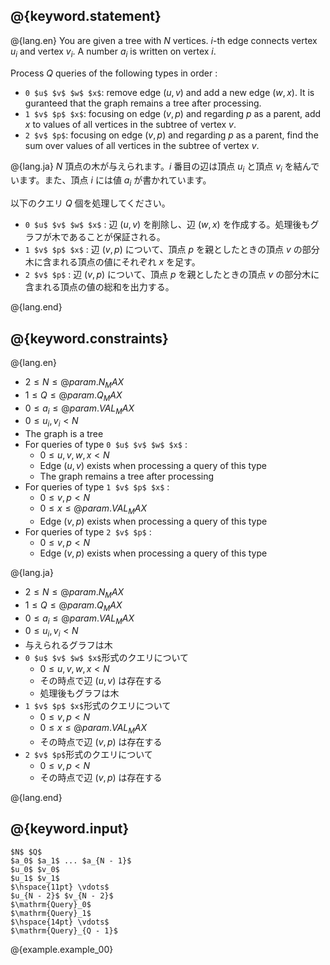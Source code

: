## @{keyword.statement}
@{lang.en}
You are given a tree with $N$ vertices. $i$-th edge connects vertex $u_i$ and vertex $v_i$. A number $a_i$ is written on vertex $i$.

Process $Q$ queries of the following types in order :

 - `0 $u$ $v$ $w$ $x$`: remove edge $(u, v)$ and add a new edge $(w, x)$. It is guranteed that the graph remains a tree after processing.
 - `1 $v$ $p$ $x$`: focusing on edge $(v, p)$ and regarding $p$ as a parent, add $x$ to values of all vertices in the subtree of vertex $v$.
 - `2 $v$ $p$`: focusing on edge $(v, p)$ and regarding $p$ as a parent, find the sum over values of all vertices in the subtree of vertex $v$.

@{lang.ja}
$N$ 頂点の木が与えられます。$i$ 番目の辺は頂点 $u_i$ と頂点 $v_i$ を結んでいます。また、頂点 $i$ には値 $a_i$ が書かれています。

以下のクエリ $Q$ 個を処理してください。

 - `0 $u$ $v$ $w$ $x$` : 辺 $(u, v)$ を削除し、辺 $(w, x)$ を作成する。処理後もグラフが木であることが保証される。
 - `1 $v$ $p$ $x$` : 辺 $(v, p)$ について、頂点 $p$ を親としたときの頂点 $v$ の部分木に含まれる頂点の値にそれぞれ $x$ を足す。
 - `2 $v$ $p$` : 辺 $(v, p)$ について、頂点 $p$ を親としたときの頂点 $v$ の部分木に含まれる頂点の値の総和を出力する。

@{lang.end}


## @{keyword.constraints}
@{lang.en}

 - $2 \le N \le @{param.N_MAX}$
 - $1 \le Q \le @{param.Q_MAX}$
 - $0 \le a_i \le @{param.VAL_MAX}$
 - $0 \le u_i, v_i < N$
 - The graph is a tree
 - For queries of type `0 $u$ $v$ $w$ $x$` :
    - $0 \le u, v, w, x \lt N$
    - Edge $(u, v)$ exists when processing a query of this type
    - The graph remains a tree after processing
 - For queries of type `1 $v$ $p$ $x$` :
    - $0 \le v, p \lt N$
    - $0 \le x \le @{param.VAL_MAX}$
    - Edge $(v, p)$ exists when processing a query of this type
 - For queries of type `2 $v$ $p$` :
    - $0 \le v, p \lt N$
    - Edge $(v, p)$ exists when processing a query of this type

@{lang.ja}

 - $2 \le N \le @{param.N_MAX}$
 - $1 \le Q \le @{param.Q_MAX}$
 - $0 \le a_i \le @{param.VAL_MAX}$
 - $0 \le u_i, v_i < N$
 - 与えられるグラフは木
 - `0 $u$ $v$ $w$ $x$`形式のクエリについて
    - $0 \le u, v, w, x \lt N$
    - その時点で辺 $(u, v)$ は存在する
    - 処理後もグラフは木
 - `1 $v$ $p$ $x$`形式のクエリについて
    - $0 \le v, p \lt N$
    - $0 \le x \le @{param.VAL_MAX}$
    - その時点で辺 $(v, p)$ は存在する
 - `2 $v$ $p$`形式のクエリについて
    - $0 \le v, p \lt N$
    - その時点で辺 $(v, p)$ は存在する

@{lang.end}

## @{keyword.input}

~~~
$N$ $Q$
$a_0$ $a_1$ ... $a_{N - 1}$
$u_0$ $v_0$
$u_1$ $v_1$
$\hspace{11pt} \vdots$
$u_{N - 2}$ $v_{N - 2}$
$\mathrm{Query}_0$
$\mathrm{Query}_1$
$\hspace{14pt} \vdots$
$\mathrm{Query}_{Q - 1}$
~~~

@{example.example_00}

